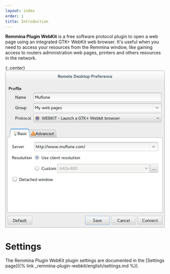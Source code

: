 ```yaml
---
layout: index
order: 1
title: Introduction
---
```

**Remmina Plugin WebKit** is a free software protocol plugin to open a web page
using an integrated GTK+ WebKit web browser. It's useful when you need to access
your resources from the Remmina window, like gaining access to routers
administration web pages, printers and others resources in the network.

{:.center}
![General Settings](/resources/remmina-plugin-webkit/archive/latest/english/general.png)

# Settings

The Remmina Plugin WebKit plugin settings are documented in the
[Settings page]({% link _remmina-plugin-webkit/english/settings.md %}).
